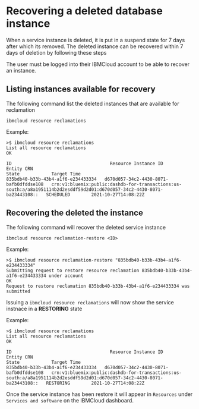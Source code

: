 
# Recovering a deleted database instance

When a service instance is deleted, it is put in a suspend state for 7 days after which its removed.  The deleted instance can be recovered within 7 days of deletion by following these steps

The user must be logged into their IBMCloud account to be able to recover an instance.

## Listing instances available for recovery
The following command list the deleted instances that are available for reclamation
```
ibmcloud resource reclamations
```

Example:
```
>$ ibmcloud resource reclamations
List all resource reclamations
OK

ID                                     Resource Instance ID                   Entity CRN                                                                                                                         State            Target Time
835bdb40-b33b-43b4-a1f6-e234433334   d670d057-34c2-4430-8071-bafb0dfddse108   crn:v1:bluemix:public:dashdb-for-transactions:us-south:a/a8a1951114b2d2esddf59d2d01:d670d057-34c2-4430-8071-ba23443108::   SCHEDULED        2021-10-27T14:08:22Z
```


## Recovering the deleted the instance
The following command will recover the deleted service instance
```
ibmcloud resource reclamation-restore <ID>
```

Example:
```
>$ ibmcloud resource reclamation-restore "835bdb40-b33b-43b4-a1f6-e234433334"
Submitting request to restore resource reclamation 835bdb40-b33b-43b4-a1f6-e234433334 under account 
OK
Request to restore reclamation 835bdb40-b33b-43b4-a1f6-e234433334 was submitted
```

Issuing a `ibmcloud resource reclamations` will now show the service instnace in a **RESTORING** state

Example:
```
>$ ibmcloud resource reclamations
List all resource reclamations
OK

ID                                     Resource Instance ID                   Entity CRN                                                                                                                         State            Target Time
835bdb40-b33b-43b4-a1f6-e234433334   d670d057-34c2-4430-8071-bafb0dfddse108   crn:v1:bluemix:public:dashdb-for-transactions:us-south:a/a8a1951114b2d2esddf59d2d01:d670d057-34c2-4430-8071-ba23443108::   RESTORING        2021-10-27T14:08:22Z
```

Once the service instance has been restore it will appear in `Resources` under `Services and software` on the IBMCloud dashboard.